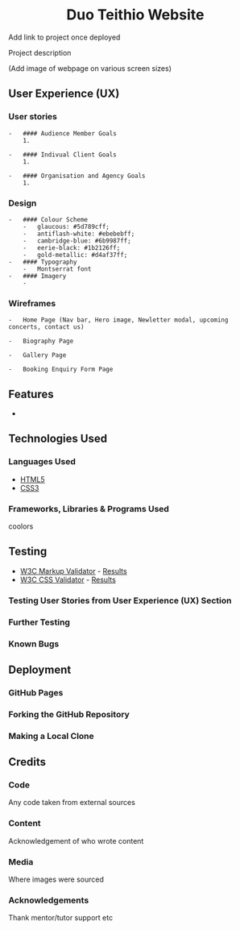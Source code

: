 <h1 align="center">Duo Teithio Website</h1>

Add link to project once deployed

Project description

(Add image of webpage on various screen sizes)

## User Experience (UX)

  ### User stories

    -   #### Audience Member Goals
        1. 

    -   #### Indivual Client Goals
        1. 

    -   #### Organisation and Agency Goals
        1. 

  ### Design
    -   #### Colour Scheme
        -   glaucous: #5d789cff;
        -   antiflash-white: #ebebebff;
        -   cambridge-blue: #6b9987ff;
        -   eerie-black: #1b2126ff;
        -   gold-metallic: #d4af37ff;
    -   #### Typography
        -   Montserrat font
    -   #### Imagery
        -   

  ### Wireframes

    -   Home Page (Nav bar, Hero image, Newletter modal, upcoming concerts, contact us)

    -   Biography Page

    -   Gallery Page

    -   Booking Enquiry Form Page

## Features

  -   

## Technologies Used

  ### Languages Used

  -   [HTML5](https://en.wikipedia.org/wiki/HTML5)
  -   [CSS3](https://en.wikipedia.org/wiki/Cascading_Style_Sheets)

  ### Frameworks, Libraries & Programs Used
  coolors

## Testing

-   [W3C Markup Validator](https://jigsaw.w3.org/css-validator/#validate_by_input) - [Results](https://github.com/)
-   [W3C CSS Validator](https://jigsaw.w3.org/css-validator/#validate_by_input) - [Results](https://github.com/)

  ### Testing User Stories from User Experience (UX) Section

  ### Further Testing

  ### Known Bugs

## Deployment

  ### GitHub Pages

  ### Forking the GitHub Repository

  ### Making a Local Clone

## Credits

  ### Code
  Any code taken from external sources

  ### Content
  Acknowledgement of who wrote content

  ### Media
  Where images were sourced

  ### Acknowledgements
  Thank mentor/tutor support etc
